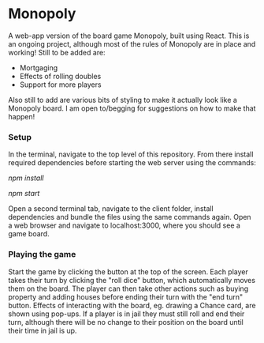 # Monopoly
A web-app version of the board game Monopoly, built using React. This is an ongoing project, although most of the rules of Monopoly are in place and working! Still to be added are:

  - Mortgaging
  - Effects of rolling doubles
  - Support for more players
  
Also still to add are various bits of styling to make it actually look like a Monopoly board. I am open to/begging for suggestions on how to make that happen!

### Setup

In the terminal, navigate to the top level of this repository. From there install required dependencies before starting the web server using the commands:

  *npm install*
  
  *npm start*
  
Open a second terminal tab, navigate to the client folder, install dependencies and bundle the files using the same commands again. Open a web browser and navigate to localhost:3000, where you should see a game board.

### Playing the game

Start the game by clicking the button at the top of the screen. Each player takes their turn by clicking the "roll dice" button, which automatically moves them on the board. The player can then take other actions such as buying property and adding houses before ending their turn with the "end turn" button. Effects of interacting with the board, eg. drawing a Chance card, are shown using pop-ups. If a player is in jail they must still roll and end their turn, although there will be no change to their position on the board until their time in jail is up.
